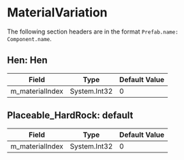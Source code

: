 # MaterialVariation

The following section headers are in the format `Prefab.name: Component.name`.

## Hen: Hen

|Field|Type|Default Value|
|-----|----|-------------|
|m_materialIndex|System.Int32|0|

## Placeable_HardRock: default

|Field|Type|Default Value|
|-----|----|-------------|
|m_materialIndex|System.Int32|0|

